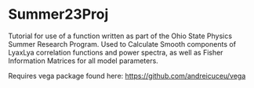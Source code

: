 # Summer23Proj
Tutorial for use of a function written as part of the Ohio State Physics Summer Research Program.
Used to Calculate Smooth components of LyaxLya correlation functions and power spectra, as well as Fisher Information Matrices for all model parameters.

Requires vega package found here: https://github.com/andreicuceu/vega

